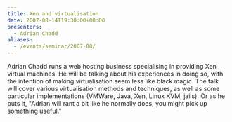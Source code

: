 ```yaml
---
title: Xen and virtualisation
date: 2007-08-14T19:30:00+08:00
presenters:
  - Adrian Chadd
aliases:
  - /events/seminar/2007-08/
---
```


Adrian Chadd runs a web hosting business specialising in providing Xen
virtual machines. He will be talking about his experiences in doing
so, with the intention of making virtualisation seem less like black
magic.  The talk will cover various virtualisation methods and
techniques, as well as some particular implementations (VMWare, Java,
Xen, Linux KVM, jails). Or as he puts it, "Adrian will rant a bit like
he normally does, you might pick up something useful."

<!--more-->

<!--**Where:**
\'[Futuresphere](https://web.archive.org/web/20080906110959/http://www.futuresphere.com.au/)\',
Christ Church Grammar School, Queenslea Drive, Claremont -->

